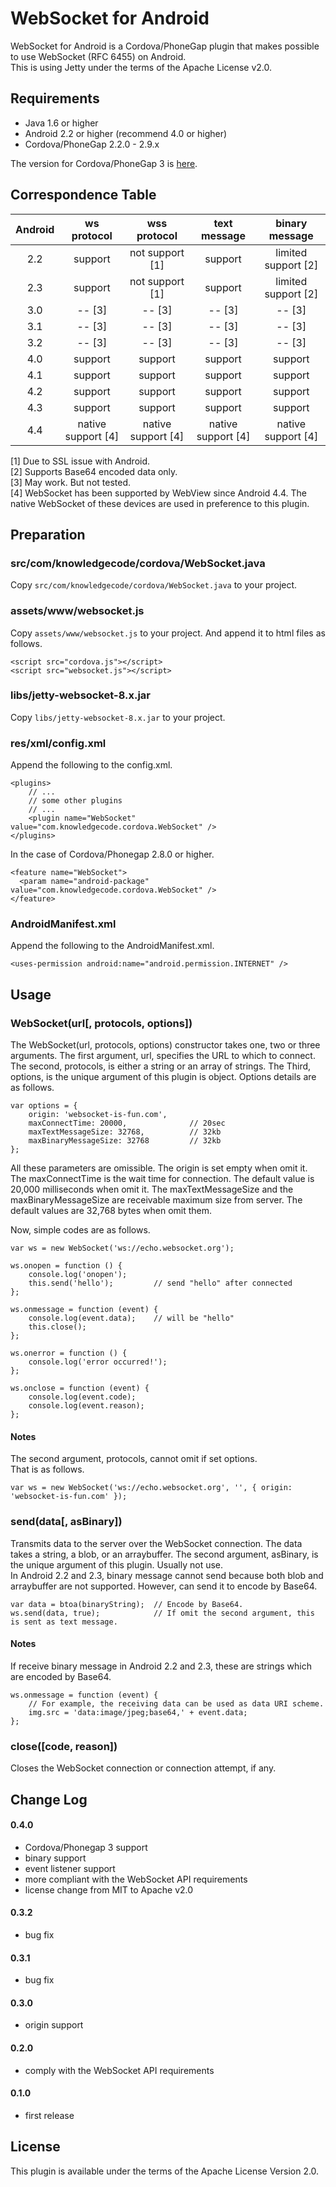 # WebSocket for Android
WebSocket for Android is a Cordova/PhoneGap plugin that makes possible to use WebSocket (RFC 6455) on Android.  
This is using Jetty under the terms of the Apache License v2.0.  

## Requirements
 - Java 1.6 or higher  
 - Android 2.2 or higher (recommend 4.0 or higher)  
 - Cordova/PhoneGap 2.2.0 - 2.9.x  

The version for Cordova/PhoneGap 3 is [here](https://github.com/knowledgecode/WebSocket-for-Android/tree/master).  

## Correspondence Table
| Android | ws protocol        | wss protocol       | text message       | binary message      |
|:-------:|:------------------:|:------------------:|:------------------:|:-------------------:|
| 2.2     | support            | not support [1]    | support            | limited support [2] |
| 2.3     | support            | not support [1]    | support            | limited support [2] |
| 3.0     | -- [3]             | -- [3]             | -- [3]             | -- [3]              |
| 3.1     | -- [3]             | -- [3]             | -- [3]             | -- [3]              |
| 3.2     | -- [3]             | -- [3]             | -- [3]             | -- [3]              |
| 4.0     | support            | support            | support            | support             |
| 4.1     | support            | support            | support            | support             |
| 4.2     | support            | support            | support            | support             |
| 4.3     | support            | support            | support            | support             |
| 4.4     | native support [4] | native support [4] | native support [4] | native support [4]  |

[1] Due to SSL issue with Android.  
[2] Supports Base64 encoded data only.  
[3] May work. But not tested.  
[4] WebSocket has been supported by WebView since Android 4.4. The native WebSocket of these devices are used in preference to this plugin.  

## Preparation
### src/com/knowledgecode/cordova/WebSocket.java
Copy `src/com/knowledgecode/cordova/WebSocket.java` to your project.  

### assets/www/websocket.js
Copy `assets/www/websocket.js` to your project. And append it to html files as follows.  

    <script src="cordova.js"></script>
    <script src="websocket.js"></script>

### libs/jetty-websocket-8.x.jar
Copy `libs/jetty-websocket-8.x.jar` to your project.  

### res/xml/config.xml
Append the following to the config.xml.  

    <plugins>
        // ...
        // some other plugins
        // ...
        <plugin name="WebSocket" value="com.knowledgecode.cordova.WebSocket" />
    </plugins>

In the case of Cordova/Phonegap 2.8.0 or higher.  

    <feature name="WebSocket">
      <param name="android-package" value="com.knowledgecode.cordova.WebSocket" />
    </feature>

### AndroidManifest.xml
Append the following to the AndroidManifest.xml.  

    <uses-permission android:name="android.permission.INTERNET" />

## Usage
### WebSocket(url[, protocols, options])
The WebSocket(url, protocols, options) constructor takes one, two or three arguments. The first argument, url, specifies the URL to which to connect. The second, protocols, is either a string or an array of strings. The Third, options, is the unique argument of this plugin is object. Options details are as follows.  

    var options = {
        origin: 'websocket-is-fun.com',
        maxConnectTime: 20000,              // 20sec
        maxTextMessageSize: 32768,          // 32kb
        maxBinaryMessageSize: 32768         // 32kb
    };

All these parameters are omissible. The origin is set empty when omit it. The maxConnectTime is the wait time for connection. The default value is 20,000 milliseconds when omit it. The maxTextMessageSize and the maxBinaryMessageSize are receivable maximum size from server. The default values are 32,768 bytes when omit them.  

Now, simple codes are as follows.  

    var ws = new WebSocket('ws://echo.websocket.org');

    ws.onopen = function () {
        console.log('onopen');
        this.send('hello');         // send "hello" after connected
    };

    ws.onmessage = function (event) {
        console.log(event.data);    // will be "hello"
        this.close();
    };

    ws.onerror = function () {
        console.log('error occurred!');
    };

    ws.onclose = function (event) {
        console.log(event.code);
        console.log(event.reason);
    };

#### Notes
The second argument, protocols, cannot omit if set options.  
That is as follows.  

    var ws = new WebSocket('ws://echo.websocket.org', '', { origin: 'websocket-is-fun.com' });

### send(data[, asBinary])
Transmits data to the server over the WebSocket connection. The data takes a string, a blob, or an arraybuffer. The second argument, asBinary, is the unique argument of this plugin. Usually not use.  
In Android 2.2 and 2.3, binary message cannot send because both blob and arraybuffer are not supported. However, can send it to encode by Base64.  

    var data = btoa(binaryString);  // Encode by Base64.
    ws.send(data, true);            // If omit the second argument, this is sent as text message.

#### Notes
If receive binary message in Android 2.2 and 2.3, these are strings which are encoded by Base64.  

    ws.onmessage = function (event) {
        // For example, the receiving data can be used as data URI scheme.
        img.src = 'data:image/jpeg;base64,' + event.data;
    };

### close([code, reason])
Closes the WebSocket connection or connection attempt, if any.  

## Change Log
#### 0.4.0
* Cordova/Phonegap 3 support  
* binary support  
* event listener support  
* more compliant with the WebSocket API requirements  
* license change from MIT to Apache v2.0  

#### 0.3.2
* bug fix

#### 0.3.1
* bug fix

#### 0.3.0
* origin support

#### 0.2.0
* comply with the WebSocket API requirements  

#### 0.1.0
* first release

## License
This plugin is available under the terms of the Apache License Version 2.0.
